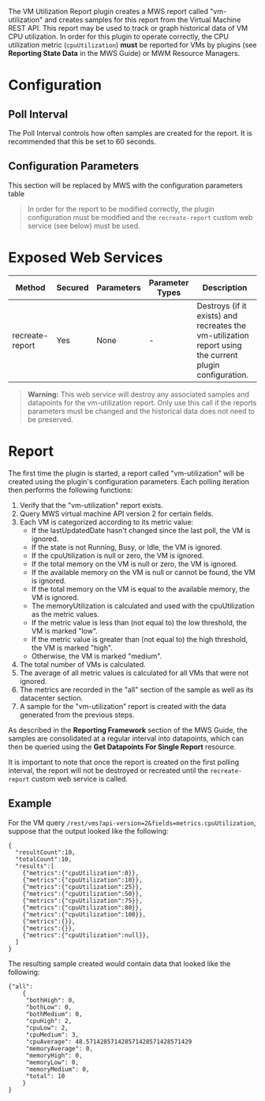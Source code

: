 The VM Utilization Report plugin creates a MWS report called "vm-utilization" and creates samples for this report
from the Virtual Machine REST API.  This report may be used to track or graph historical data of VM CPU
utilization.  In order for this plugin to operate correctly, the CPU utilization metric (`cpuUtilization`) **must**
be reported for VMs by plugins (see **Reporting State Data** in the MWS Guide) or MWM Resource Managers.

# Configuration

## Poll Interval

The Poll Interval controls how often samples are created for the report.  It is recommended that this be set to
60 seconds.

## Configuration Parameters

<div class="configuration-table">This section will be replaced by MWS with the configuration parameters table</div>

> In order for the report to be modified correctly, the plugin configuration must be modified and the
> `recreate-report` custom web service (see below) must be used.

# Exposed Web Services

Method | Secured | Parameters | Parameter Types | Description
------ | ------- | ---------- | --------------- | -----------
recreate-report | Yes | None | \- | Destroys (if it exists) and recreates the vm-utilization report using the current plugin configuration.

> **Warning:** This web service will destroy any associated samples and datapoints for the vm-utilization report.  Only use this
> call if the reports parameters must be changed and the historical data does not need to be preserved.

# Report

The first time the plugin is started, a report called "vm-utilization" will be created using the plugin's
configuration parameters.  Each polling iteration then performs the following functions:

1. Verify that the "vm-utilization" report exists.
2. Query MWS virtual machine API version 2 for certain fields.
3. Each VM is categorized according to its metric value:
	* If the lastUpdatedDate hasn't changed since the last poll, the VM is ignored.
	* If the state is not Running, Busy, or Idle, the VM is ignored.
	* If the cpuUtilization is null or zero, the VM is ignored.
	* If the total memory on the VM is null or zero, the VM is ignored.
	* If the available memory on the VM is null or cannot be found, the VM is ignored.
	* If the total memory on the VM is equal to the available memory, the VM is ignored.
	* The memoryUtilization is calculated and used with the cpuUtilization as the metric values.
	* If the metric value is less than (not equal to) the low threshold, the VM is marked "low".
	* If the metric value is greater than (not equal to) the high threshold, the VM is marked "high".
	* Otherwise, the VM is marked "medium".
4. The total number of VMs is calculated.
5. The average of all metric values is calculated for all VMs that were not ignored.
6. The metrics are recorded in the "all" section of the sample as well as its datacenter section.
7. A sample for the "vm-utilization" report is created with the data generated from the previous steps.

As described in the **Reporting Framework** section of the MWS Guide, the samples are consolidated at a
regular interval into datapoints, which can then be queried using the **Get Datapoints For Single Report** resource.

It is important to note that once the report is created on the first polling interval, the report will not be destroyed
or recreated until the `recreate-report` custom web service is called.

## Example

For the VM query `/rest/vms?api-version=2&fields=metrics.cpuUtilization`, suppose that the output looked like the
following:

```
{
  "resultCount":10,
  "totalCount":10,
  "results":[
    {"metrics":{"cpuUtilization":0}},
    {"metrics":{"cpuUtilization":10}},
    {"metrics":{"cpuUtilization":25}},
    {"metrics":{"cpuUtilization":50}},
    {"metrics":{"cpuUtilization":75}},
    {"metrics":{"cpuUtilization":80}},
    {"metrics":{"cpuUtilization":100}},
    {"metrics":{}},
    {"metrics":{}},
    {"metrics":{"cpuUtilization":null}},
  ]
}
```

The resulting sample created would contain data that looked like the following:

```
{"all":
	{
     "bothHigh": 0,
     "bothLow": 0,
     "bothMedium": 0,
     "cpuHigh": 2,
     "cpuLow": 2,
     "cpuMedium": 3,
     "cpuAverage": 48.571428571428571428571428571429
     "memoryAverage": 0,
     "memoryHigh": 0,
     "memoryLow": 0,
     "memoryMedium": 0,
     "total": 10
	}
}
```